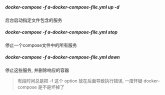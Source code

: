 ##### docker-compose -f a-docker-compose-file.yml up -d

后台启动指定文件包含的服务



##### docker-compose -f a-docker-compose-file.yml stop

停止一个compose文件中的所有服务



##### docker-compose -f a-docker-compose-file.yml down

停止这些服务, 并删除响应的容器

> 有段时间总是把 -f 这个 option 放在后面导致执行错误, 一度怀疑 docker-compose 是不是坏掉了

